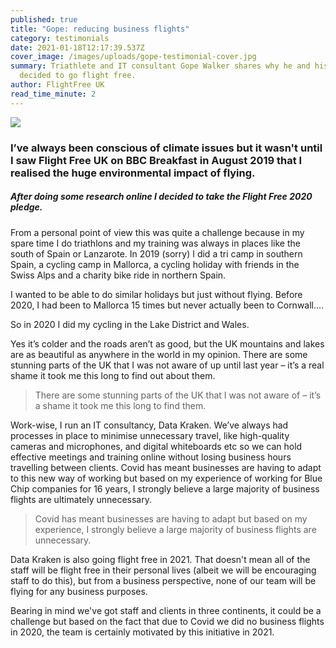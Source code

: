 ```yaml
---
published: true
title: "Gope: reducing business flights"
category: testimonials
date: 2021-01-18T12:17:39.537Z
cover_image: /images/uploads/gope-testimonial-cover.jpg
summary: Triathlete and IT consultant Gope Walker shares why he and his business
  decided to go flight free.
author: FlightFree UK
read_time_minute: 2
---
```

![](/images/uploads/testimonial-gope.jpg)

### I’ve always been conscious of climate issues but it wasn't until I saw Flight Free UK on BBC Breakfast in August 2019 that I realised the huge environmental impact of flying.

##### After doing some research online I decided to take the Flight Free 2020 pledge.

From a personal point of view this was quite a challenge because in my spare time I do triathlons and my training was always in places like the south of Spain or Lanzarote. In 2019 (sorry) I did a tri camp in southern Spain, a cycling camp in Mallorca, a cycling holiday with friends in the Swiss Alps and a charity bike ride in northern Spain. 

I wanted to be able to do similar holidays but just without flying. Before 2020, I had been to Mallorca 15 times but never actually been to Cornwall….

 So in 2020 I did my cycling in the Lake District and Wales.

Yes it’s colder and the roads aren’t as good, but the UK mountains and lakes are as beautiful as anywhere in the world in my opinion. There are some stunning parts of the UK that I was not aware of up until last year – it’s a real shame it took me this long to find out about them.

> There are some stunning parts of the UK that I was not aware of – it’s a shame it took me this long to find them.

Work-wise, I run an IT consultancy, Data Kraken. We’ve always had processes in place to minimise unnecessary travel, like high-quality cameras and microphones, and digital whiteboards etc so we can hold effective meetings and training online without losing business hours travelling between clients. Covid has meant businesses are having to adapt to this new way of working but based on my experience of working for Blue Chip companies for 16 years, I strongly believe a large majority of business flights are ultimately unnecessary. 

> Covid has meant businesses are having to adapt but based on my experience, I strongly believe a large majority of business flights are unnecessary.

Data Kraken is also going flight free in 2021. That doesn't mean all of the staff will be flight free in their personal lives (albeit we will be encouraging staff to do this), but from a business perspective, none of our team will be flying for any business purposes. 

Bearing in mind we've got staff and clients in three continents, it could be a challenge but based on the fact that due to Covid we did no business flights in 2020, the team is certainly motivated by this initiative in 2021.